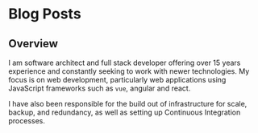 # Blog Posts

## Overview

I am software architect and full stack developer offering over 15 years experience and constantly seeking to work with newer technologies. My focus is on web development, particularly web applications using JavaScript frameworks such as `vue`, angular and react.

I have also been responsible for the build out of infrastructure for scale, backup, and redundancy, as well as setting up Continuous Integration processes.
